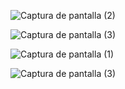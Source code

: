 ![Captura de pantalla (2)](https://github.com/user-attachments/assets/0e5f3818-0cf5-49bf-afde-3e43f5d7fe48)


![Captura de pantalla (3)](https://github.com/user-attachments/assets/06e5b27d-898d-4111-b46f-17c35ebc71b9)


![Captura de pantalla (1)](https://github.com/user-attachments/assets/7a001270-0a9b-4501-b12f-be0d2b7be4a7)


![Captura de pantalla (3)](https://github.com/user-attachments/assets/c5cb4d46-ede9-40b0-8b45-0fce0c036c89)
